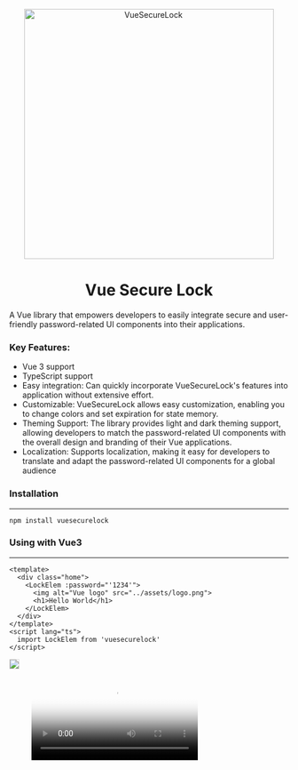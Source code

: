 <p align="center">
<img alt="VueSecureLock" title="vue secure lock logo" src="https://i.imgur.com/yKoJZrb.png" width="450">
</p>
<h1 align="center">Vue Secure Lock</h1>
<p>A Vue library that empowers developers to easily integrate secure and user-friendly password-related UI components into their applications. </p>

<h3>Key Features:</h3>
<ul>
    <li>Vue 3 support</li>
    <li>TypeScript support</li>
    <li>Easy integration: Can quickly incorporate VueSecureLock's features into application without extensive effort.</li>
    <li>Customizable: VueSecureLock allows easy customization, enabling you to change colors and set expiration for state memory.</li>
    <li>Theming Support: The library provides light and dark theming support, allowing developers to match the password-related UI components with the overall design and branding of their Vue applications.</li>
    <li>Localization: Supports localization, making it easy for developers to translate and adapt the password-related UI components for a global audience</li>
</ul>

<h3>Installation</h3><hr>

```
npm install vuesecurelock
```

<h3>Using with Vue3</h3><hr>

```
<template>
  <div class="home">
    <LockElem :password="'1234'">
      <img alt="Vue logo" src="../assets/logo.png">
      <h1>Hello World</h1>
    </LockElem>
  </div>
</template>
<script lang="ts">
  import LockElem from 'vuesecurelock'
</script>
```

<img style="border:1px solid #dedede" src="https://i.imgur.com/n2npalY.png">

<figure class="video_container">
  <video controls="true" allowfullscreen="true" poster="https://i.imgur.com/n2npalY.png">
    <source src="https://i.imgur.com/0FgixG5.mp4" type="video/mp4">
  </video>
</figure>


